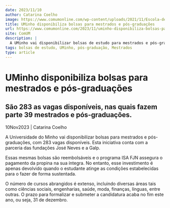 ```yaml
---
date: 2023/11/10
author: Catarina Coelho
image: https://www.comumonline.com/wp-content/uploads/2021/11/Escola-de-Direito-da-UMinho.jpg
title: UMinho disponibiliza bolsas para mestrados e pós-graduações
url: https://www.comumonline.com/2023/11/uminho-disponibiliza-bolsas-para-mestrados-e-pos-graduacoes/
site: ComUM
description: |
  A UMinho vai disponibilizar bolsas de estudo para mestrados e pós-graduações, com 283 vagas disponíveis. Delas fazem parte 39 mestrados e pós-graduações.
tags: bolsas de estudo, UMinho, pós-graduação, Mestrados
type: article
---
```



# UMinho disponibiliza bolsas para mestrados e pós-graduações

## São 283 as vagas disponíveis, nas quais fazem parte 39 mestrados e pós-graduações.

10Nov2023 | Catarina Coelho

A Universidade do Minho vai disponibilizar bolsas para mestrados e pós-graduações, com 283 vagas disponíveis. Esta iniciativa conta com a parceria das fundações José Neves e a Galp.

Essas mesmas bolsas são reembolsáveis e o programa ISA FJN assegura o pagamento da propina na sua íntegra. No entanto, esse investimento é apenas devolvido quando o estudante atinge as condições estabelecidas para o fazer de forma sustentada.

O número de cursos abrangidos é extenso, incluindo diversas áreas tais como ciências sociais, engenharias, saúde, moda, finanças, línguas, entre outras. O prazo para formalizar e submeter a candidatura acaba no fim este ano, ou seja, 31 de dezembro.
